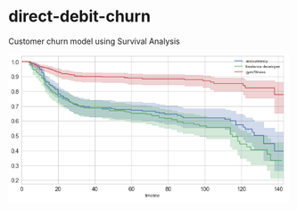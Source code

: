 # direct-debit-churn

Customer churn model using Survival Analysis

![Example of Surviva Function by customer segments](https://github.com/tsando/direct-debit-churn/blob/master/figs/kmf.png)
